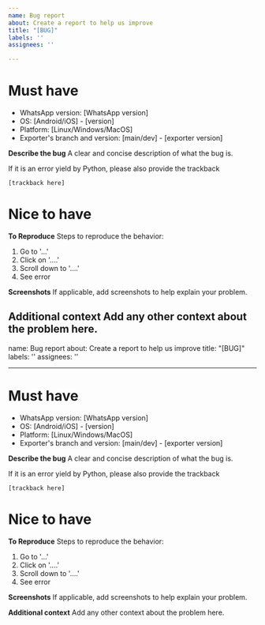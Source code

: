 ```yaml
---
name: Bug report
about: Create a report to help us improve
title: "[BUG]"
labels: ''
assignees: ''

---
```


# Must have
- WhatsApp version: [WhatsApp version]
- OS: [Android/iOS] - [version]
- Platform: [Linux/Windows/MacOS]
- Exporter's branch and version: [main/dev] - [exporter version]

**Describe the bug**
A clear and concise description of what the bug is.

If it is an error yield by Python, please also provide the trackback
```
[trackback here]
```

# Nice to have

**To Reproduce**
Steps to reproduce the behavior:
1. Go to '...'
2. Click on '....'
3. Scroll down to '....'
4. See error

**Screenshots**
If applicable, add screenshots to help explain your problem.

**Additional context**
Add any other context about the problem here.
---
name: Bug report
about: Create a report to help us improve
title: "[BUG]"
labels: ''
assignees: ''

---

# Must have
- WhatsApp version: [WhatsApp version]
- OS: [Android/iOS] - [version]
- Platform: [Linux/Windows/MacOS]
- Exporter's branch and version: [main/dev] - [exporter version]

**Describe the bug**
A clear and concise description of what the bug is.

If it is an error yield by Python, please also provide the trackback
```
[trackback here]
```

# Nice to have

**To Reproduce**
Steps to reproduce the behavior:
1. Go to '...'
2. Click on '....'
3. Scroll down to '....'
4. See error

**Screenshots**
If applicable, add screenshots to help explain your problem.

**Additional context**
Add any other context about the problem here.
